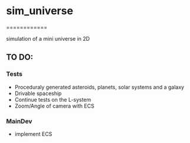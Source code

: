 # sim_universe
============

simulation of a mini universe in 2D

## TO DO:

### Tests

- Proceduraly generated asteroids, planets, solar systems and a galaxy
- Drivable spaceship
- Continue tests on the L-system
- Zoom/Angle of camera with ECS

### MainDev

- implement ECS
